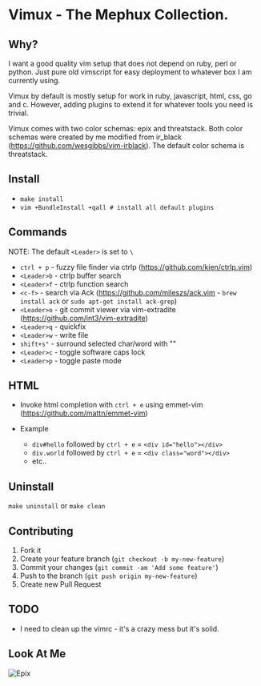 # Vimux - The Mephux Collection.

## Why?

  I want a good quality vim setup that does not depend on ruby, perl or python. Just pure old vimscript for
  easy deployment to whatever box I am currently using.

  Vimux by default is mostly setup for work in ruby, javascript, html, css, go and c. However, adding plugins to extend
  it for whatever tools you need is trivial.

  Vimux comes with two color schemas: epix and threatstack. Both color schemas were created by me modified from 
  ir_black (https://github.com/wesgibbs/vim-irblack). The default color schema is threatstack.

## Install

  * `make install`
  * `vim +BundleInstall +qall # install all default plugins`

## Commands

  NOTE: The default `<Leader>` is set to `\`

  * `ctrl + p`  - fuzzy file finder via ctrlp (https://github.com/kien/ctrlp.vim)
  * `<Leader>b` - ctrlp buffer search
  * `<Leader>f` - ctrlp function search
  * `<c-f>`     - search via Ack (https://github.com/mileszs/ack.vim - `brew install ack` or `sudo apt-get install ack-grep`)
  * `<Leader>o` - git commit viewer via vim-extradite (https://github.com/int3/vim-extradite)
  * `<Leader>q` - quickfix
  * `<Leader>w` - write file
  * `shift+s"`  - surround selected char/word with ""
  * `<Leader>c` - toggle software caps lock
  * `<Leader>p` - toggle paste mode

## HTML

  * Invoke html completion with `ctrl + e` using emmet-vim (https://github.com/mattn/emmet-vim)

  * Example
    - `div#hello` followed by `ctrl + e` = `<div id="hello"></div>`
    - `div.world` followed by `ctrl + e` = `<div class="word"></div>`
    - etc..

## Uninstall

  `make uninstall` or `make clean`

## Contributing

1. Fork it
2. Create your feature branch (`git checkout -b my-new-feature`)
3. Commit your changes (`git commit -am 'Add some feature'`)
4. Push to the branch (`git push origin my-new-feature`)
5. Create new Pull Request

## TODO
  * I need to clean up the vimrc - it's a crazy mess but it's solid.

## Look At Me

![Epix](https://github.com/mephux/vimux/raw/master/vimux.png)
